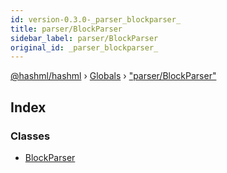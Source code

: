 ```yaml
---
id: version-0.3.0-_parser_blockparser_
title: parser/BlockParser
sidebar_label: parser/BlockParser
original_id: _parser_blockparser_
---
```


[@hashml/hashml](../index.md) › [Globals](../globals.md) › ["parser/BlockParser"](_parser_blockparser_.md)

## Index

### Classes

* [BlockParser](../classes/_parser_blockparser_.blockparser.md)
